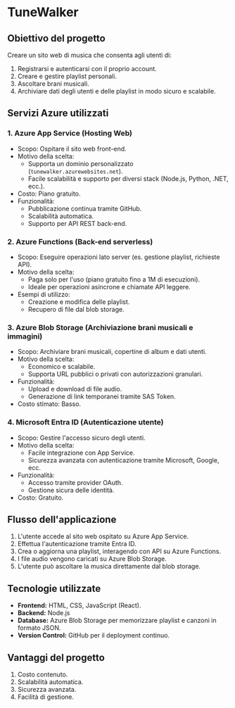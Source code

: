 # TuneWalker

## Obiettivo del progetto
Creare un sito web di musica che consenta agli utenti di:
1. Registrarsi e autenticarsi con il proprio account.
2. Creare e gestire playlist personali.
3. Ascoltare brani musicali.
4. Archiviare dati degli utenti e delle playlist in modo sicuro e scalabile.

## Servizi Azure utilizzati

### 1. Azure App Service (Hosting Web)
- Scopo: Ospitare il sito web front-end.
- Motivo della scelta:
  - Supporta un dominio personalizzato (`tunewalker.azurewebsites.net`).
  - Facile scalabilità e supporto per diversi stack (Node.js, Python, .NET, ecc.).
- Costo: Piano gratuito.
- Funzionalità:
  - Pubblicazione continua tramite GitHub.
  - Scalabilità automatica.
  - Supporto per API REST back-end.

### 2. Azure Functions (Back-end serverless)
- Scopo: Eseguire operazioni lato server (es. gestione playlist, richieste API).
- Motivo della scelta:
  - Paga solo per l'uso (piano gratuito fino a 1M di esecuzioni).
  - Ideale per operazioni asincrone e chiamate API leggere.
- Esempi di utilizzo:
  - Creazione e modifica delle playlist.
  - Recupero di file dal blob storage.

### 3. Azure Blob Storage (Archiviazione brani musicali e immagini)
- Scopo: Archiviare brani musicali, copertine di album e dati utenti.
- Motivo della scelta:
  - Economico e scalabile.
  - Supporta URL pubblici o privati con autorizzazioni granulari.
- Funzionalità:
  - Upload e download di file audio.
  - Generazione di link temporanei tramite SAS Token.
- Costo stimato: Basso.

### 4. Microsoft Entra ID (Autenticazione utente)
- Scopo: Gestire l'accesso sicuro degli utenti.
- Motivo della scelta:
  - Facile integrazione con App Service.
  - Sicurezza avanzata con autenticazione tramite Microsoft, Google, ecc.
- Funzionalità:
  - Accesso tramite provider OAuth.
  - Gestione sicura delle identità.
- Costo: Gratuito.

## Flusso dell'applicazione

1. L'utente accede al sito web ospitato su Azure App Service.
2. Effettua l'autenticazione tramite Entra ID.
3. Crea o aggiorna una playlist, interagendo con API su Azure Functions.
4. I file audio vengono caricati su Azure Blob Storage.
5. L'utente può ascoltare la musica direttamente dal blob storage.

## Tecnologie utilizzate

- **Frontend:** HTML, CSS, JavaScript (React).
- **Backend:** Node.js
- **Database:** Azure Blob Storage per memorizzare playlist e canzoni in formato JSON.
- **Version Control:** GitHub per il deployment continuo.

## Vantaggi del progetto

1. Costo contenuto.
2. Scalabilità automatica.
3. Sicurezza avanzata.
4. Facilità di gestione.

